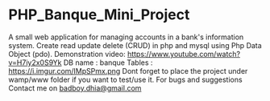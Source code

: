# PHP_Banque_Mini_Project
A small web application for managing accounts in a bank's information system.
Create read update delete (CRUD) in php and mysql using Php Data Object (pdo).
Demonstration video: https://www.youtube.com/watch?v=H7iy2x0S9Yk
DB name : banque 
Tables : https://i.imgur.com/IMpSPmx.png
Dont forget to place the project under wamp/www folder if you want to test/use it.
For bugs and suggestions Contact me on badboy.dhia@gmail.com
